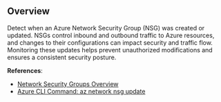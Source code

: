 ## Overview

Detect when an Azure Network Security Group (NSG) was created or updated. NSGs control inbound and outbound traffic to Azure resources, and changes to their configurations can impact security and traffic flow. Monitoring these updates helps prevent unauthorized modifications and ensures a consistent security posture.

**References**:
- [Network Security Groups Overview](https://learn.microsoft.com/en-us/azure/virtual-network/network-security-groups-overview)
- [Azure CLI Command: az network nsg update](https://learn.microsoft.com/en-us/cli/azure/network/nsg?view=azure-cli-latest#az-network-nsg-update)
